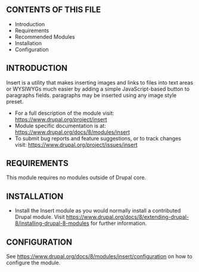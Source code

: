 CONTENTS OF THIS FILE
---------------------

 * Introduction
 * Requirements
 * Recommended Modules
 * Installation
 * Configuration

INTRODUCTION
------------

Insert is a utility that makes inserting images and links to files into text
areas or WYSIWYGs much easier by adding a simple JavaScript-based button to paragraphs fields. paragraphs may be inserted using any image style preset.

 * For a full description of the module visit:
   https://www.drupal.org/project/insert
 * Module specific documentation is at:
   https://www.drupal.org/docs/8/modules/insert
 * To submit bug reports and feature suggestions, or to track changes visit:
   https://www.drupal.org/project/issues/insert


REQUIREMENTS
------------

This module requires no modules outside of Drupal core.


INSTALLATION
------------

 * Install the Insert module as you would normally install a contributed Drupal
   module. Visit https://www.drupal.org/docs/8/extending-drupal-8/installing-drupal-8-modules
   for further information.


CONFIGURATION
-------------

See https://www.drupal.org/docs/8/modules/insert/configuration on how to
configure the module.

